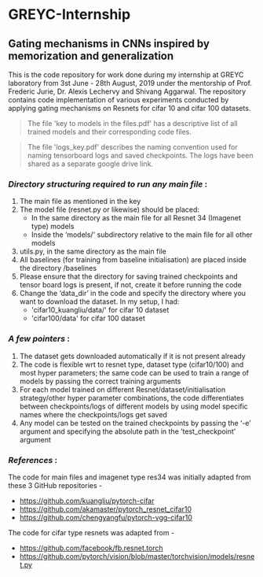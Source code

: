 # GREYC-Internship
## Gating mechanisms in CNNs inspired by memorization and generalization


This is the code repository for work done during my internship at GREYC laboratory from 3st June - 28th August, 2019 under the mentorship of Prof. Frederic Jurie, Dr. Alexis Lechervy and Shivang Aggarwal. The repository contains code implementation of various experiments conducted by applying gating mechanisms on Resnets for cifar 10 and cifar 100 datasets.   

> The file 'key to models in the files.pdf' has a descriptive list of all trained models and their corresponding code files. 

> The file 'logs_key.pdf' describes the naming convention used for naming tensorboard logs and saved checkpoints. The logs have been shared as a separate google drive link. 


### *Directory structuring required to run any main file* :

1. The main file as mentioned in the key 
2. The model file (resnet.py or likewise) should be placed:
    * In the same directory as the main file for all Resnet 34 (Imagenet type) models
    * Inside the ‘models/' subdirectory relative to the main file for all other models 
3. utils.py, in the same directory as the main file 
4. All baselines (for training from baseline initialisation) are placed inside the directory /baselines 
5. Please ensure that the directory for saving trained checkpoints and tensor board logs is present, if not, create it before running the code
6. Change the ‘data_dir’ in the code and specify the directory where you want to download the dataset. In my setup, I had:
    * 'cifar10_kuangliu/data/' for cifar 10 dataset
    * 'cifar100/data' for cifar 100 dataset 
    
    
### *A few pointers* :

1. The dataset gets downloaded automatically if it is not present already
2. The code is flexible wrt to resnet type, dataset type (cifar10/100) and most hyper parameters; the same code can be used to train a range of models by passing the correct training arguments  
3. For each model trained on different Resnet/dataset/initialisation strategy/other hyper parameter combinations, the code differentiates between checkpoints/logs of different models by using model specific names where the checkpoints/logs get saved
4. Any model can be tested on the trained checkpoints by passing the ‘-e’ argument and specifying the absolute path in the ’test_checkpoint’ argument 


### *References* :

The code for main files and imagenet type res34 was initially adapted from these 3 GitHub repositories - 
* https://github.com/kuangliu/pytorch-cifar
* https://github.com/akamaster/pytorch_resnet_cifar10
* https://github.com/chengyangfu/pytorch-vgg-cifar10

The code for cifar type resnets was adapted from -
* https://github.com/facebook/fb.resnet.torch
* https://github.com/pytorch/vision/blob/master/torchvision/models/resnet.py


